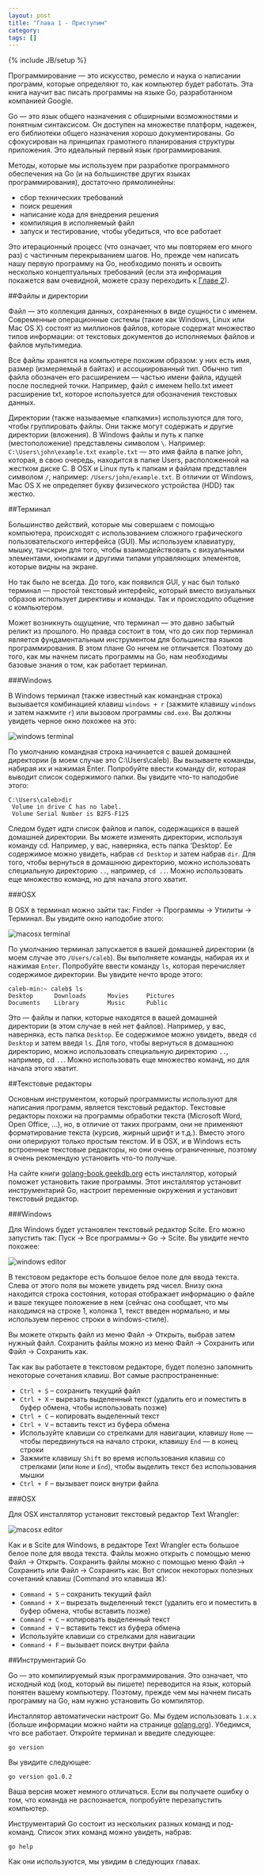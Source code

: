 ```yaml
---
layout: post
title: "Глава 1 - Приступим"
category:
tags: []
---
```

{% include JB/setup %}

Программирование — это искусство, ремесло и наука о написании программ, которые определяют то, как компьютер будет работать. Эта книга научит вас писать программы на языке Go, разработанном компанией Google.

Go — это язык общего назначения с обширными возможностями и понятным синтаксисом. Он доступен на множестве платформ, надежен, его библиотеки общего назначения хорошо документированы. Go сфокусирован на принципах грамотного планирования структуры приложения. Это идеальный первый язык программирования.

Методы, которые мы используем при разработке программного обеспечения на Go (и на большинстве других языках программирования), достаточно прямолинейны:

<ul>
  <li>сбор технических требований</li>
  <li>поиск решения</li>
  <li>написание кода для внедрения решения</li>
  <li>компиляция в исполняемый файл</li>
  <li>запуск и тестирование, чтобы убедиться, что все работает</li>
</ul>

Это итерационный процесс (что означает, что мы повторяем его много раз) с частичным перекрыванием шагов. Но, прежде чем написать нашу первую программу на Go, необходимо понять и освоить несколько концептуальных требований (если эта информация покажется вам очевидной, можете сразу переходить к [Главе 2](/02/chapter-2)).

##Файлы и директории

Файл — это коллекция данных, сохраненных в виде сущности с именем. Современные операционные системы (такие как Windows, Linux или Mac OS X) состоят из миллионов файлов, которые содержат множество типов информации: от текстовых документов до исполняемых файлов и файлов мультимедиа.

Все файлы хранятся на компьютере похожим образом: у них есть имя, размер (измеряемый в байтах) и ассоциированный тип. Обычно тип файла обозначен его расширением — частью имени файла, идущей после последней точки. Например, файл с именем hello.txt имеет расширение txt, которое используется для обозначения текстовых данных.

Директории (также называемые «папками») используются для того, чтобы группировать файлы. Они также могут содержать и другие директории (вложения). В Windows файлы и путь к папке (местоположение) представлены символом `\`. Например: `C:\Users\john\example.txt`
`example.txt` — это имя файла в папке john, которая, в свою очередь, находится в папке Users, расположенной на жестком диске C. В OSX и Linux путь к папкам и файлам представлен символом `/`, например: `/Users/john/example.txt`. В отличии от Windows, Mac OS X не определяет букву физического устройства (HDD) так жестко.

##Терминал

Большинство действий, которые мы совершаем с помощью компьютера, происходят с использованием сложного графического пользовательского интерфейса (GUI). Мы используем клавиатуру, мышку, тачскрин для того, чтобы взаимодействовать с визуальными элементами, кнопками и другими типами управляющих элементов, которые видны на экране.

Но так было не всегда. До того, как появился GUI, у нас был только терминал — простой текстовый интерфейс, который вместо визуальных образов использует директивы и команды. Так и происходило общение с компьютером.

Может возникнуть ощущение, что терминал — это давно забытый реликт из прошлого. Но правда состоит в том, что до сих пор терминал является фундаментальным инструментом для большинства языков программирования. В этом плане Go ничем не отличается. Поэтому до того, как мы начнем писать программы на Go, нам необходимы базовые знания о том, как работает терминал.

###Windows

В Windows терминал (также известный как командная строка) вызывается комбинацией клавиш `windows + r` (зажмите клавишу `windows` и затем нажмите `r`) или вызовом программы `cmd.exe`. Вы должны увидеть черное окно похожее на это:

![windows terminal](/assets/chapter01/10000201000004B0000003B4415431D2.png)

По умолчанию командная строка начинается с вашей домашней директории (в моем случае это C:\Users\caleb).  Вы вызываете команды, набирая их и нажимая Enter. Попробуйте ввести команду dir, которая выводит список содержимого папки. Вы увидите что-то наподобие этого:

```
C:\Users\caleb>dir
 Volume in drive C has no label.
 Volume Serial Number is B2F5-F125
```

Следом будет идти список файлов и папок, содержащихся в вашей домашней директории. Вы можете изменять директории, используя команду cd. Например, у вас, наверняка, есть папка ‘Desktop’. Ее содержимое можно увидеть, набрав `cd Desktop` и затем набрав `dir`. Для того, чтобы вернуться в домашнюю директорию, можно использовать специальную директорию `..`, например, `cd ..`. Можно использовать еще множество команд, но для начала этого хватит.

###OSX

В OSX в терминал можно зайти так: Finder → Программы → Утилиты → Терминал. Вы увидите окно наподобие этого:

![macosx terminal](/assets/chapter01/10000201000004B0000002A351BA6C59.png)

По умолчанию терминал запускается в вашей домашней директории (в моем случае это `/Users/caleb`). Вы выполняете команды, набирая их и нажимая `Enter`. Попробуйте ввести команду `ls`, которая перечисляет содержимое директории. Вы увидите нечто вроде этого:

```
caleb-min:~ caleb$ ls
Desktop      Downloads      Movies     Pictures
Documents    Library        Music      Public
```

Это — файлы и папки, которые находятся в вашей домашней директории (в этом случае в ней нет файлов). Например, у вас, наверняка, есть папка `Desktop`. Ее содержимое можно увидеть, введя `cd Desktop` и затем введя `ls`. Для того, чтобы вернуться в домашнюю директорию, можно использовать специальную директорию `..`, например, cd `..`. Можно использовать еще множество команд, но для начала этого хватит.

##Текстовые редакторы

Основным инструментом, который программисты используют для написания программ, является текстовый редактор. Текстовые редакторы похожи на программы обработки текста (Microsoft Word, Open Office, …), но, в отличие от таких программ, они не применяют форматирование текста (курсив, жирный шрифт и т.д.). Вместо этого они оперируют только простым текстом. И в OSX, и в Windows есть встроенные текстовые редакторы, но они очень ограниченные, поэтому я очень рекомендую установить что-то получше.

На сайте книги [golang-book.geekdb.org](http://golang-book.geekdb.org/) есть инсталлятор, который поможет установить такие программы. Этот инсталлятор установит инструментарий Go, настроит переменные окружения и установит текстовый редактор.

###Windows

Для Windows будет установлен текстовый редактор Scite. Его можно запустить так: Пуск → Все программы→ Go → Scite. Вы увидите нечто похожее:

![windows editor](/assets/chapter01/10000201000004B00000038773C3C446.png)

В текстовом редакторе есть большое белое поле для ввода текста. Слева от этого поля вы можете увидеть ряд чисел. Внизу окна находится строка состояния, которая отображает информацию о файле и ваше текущее положение в нем (сейчас она сообщает, что мы находимся на строке 1, колонка 1, текст введен нормально, и мы используем перенос строки в windows-стиле).

Вы можете открыть файл из меню Файл → Открыть, выбрав затем нужный файл.
Сохранить файлы можно из меню Файл → Сохранить или Файл → Сохранить как.

Так как вы работаете в текстовом редакторе, будет полезно запомнить некоторые сочетания клавиш. Вот самые распространенные:

* `Ctrl + S` – сохранить текущий файл
* `Ctrl + X` – вырезать выделенный текст (удалить его и поместить в буфер обмена, чтобы использовать позже)
* `Ctrl + C` – копировать выделенный текст
* `Ctrl + V` – вставить текст из буфера обмена
* Используйте клавиши со стрелками для навигации, клавишу `Home` — чтобы передвинуться на начало строки, клавишу `End` — в конец строки
* Зажмите клавишу `Shift` во время использования клавиш со стрелками (или `Home` и `End`), чтобы выделить текст без использования мышки
* `Ctrl + F` – вызывает поиск внутри файла


###OSX

Для OSX инсталлятор установит текстовый редактор Text Wrangler:

![macosx editor](/assets/chapter01/10000201000004B000000447FA964939.png)

Как и в Scite для Windows, в редакторе Text Wrangler есть большое белое поле для ввода текста. Файлы можно открыть с помощью меню Файл → Открыть. Сохранить файлы можно с помощью меню Файл → Сохранить или Файл → Сохранить как. Вот список некоторых полезных сочетаний клавиш (Command это клавиша ⌘):

* `Command + S` – сохранить текущий файл
* `Command + X` –  вырезать выделенный текст (удалить его и поместить в буфер обмена, чтобы вставить позже)
* `Command + C` – копировать выделенный текст
* `Command + V` – вставить текст из буфера обмена
* Используйте клавиши со стрелками для навигации
* `Command + F` – вызывает поиск внутри файла

##Инструментарий Go

Go — это компилируемый язык программирования. Это означает, что исходный код (код, который вы пишете) переводится на язык, который понятен вашему компьютеру. Поэтому, прежде чем мы начнем писать программу на Go, нам нужно установить Go компилятор.

Инсталлятор автоматически настроит Go. Мы будем использовать `1.x.x` (больше информации можно найти на странице [golang.org](http://www.golang.org)).
Убедимся, что все работает. Откройте терминал и введите следующее:

```
go version
```

Вы увидите следующее:

```
go version go1.0.2
```

Ваша версия может немного отличаться. Если вы получаете ошибку о том, что команда не распознается, попробуйте перезапустить компьютер.

Инструментарий Go состоит из нескольких разных команд и под-команд. Список этих команд можно увидеть, набрав:

```
go help
```

Как они используются, мы увидим в следующих главах.
